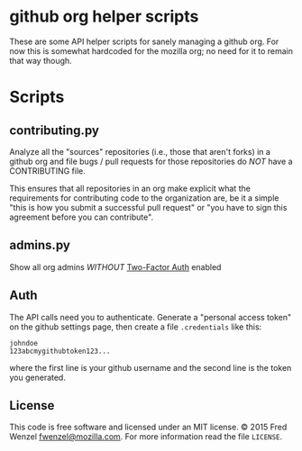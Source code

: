 # github org helper scripts

These are some API helper scripts for sanely managing a github org. For now this is somewhat hardcoded for the mozilla org; no need for it to remain that way though.

# Scripts
## contributing.py
Analyze all the "sources" repositories (i.e., those that aren't forks) in a github org and file bugs / pull requests for those repositories do *NOT* have a CONTRIBUTING file.

This ensures that all repositories in an org make explicit what the requirements for contributing code to the organization are, be it a simple "this is how you submit a successful pull request" or "you have to sign this agreement before you can contribute".

## admins.py
Show all org admins *WITHOUT* [Two-Factor
Auth](https://help.github.com/articles/about-two-factor-authentication/) enabled


## Auth
The API calls need you to authenticate. Generate a "personal access token" on the github settings page, then create a file ``.credentials`` like this:

    johndoe
    123abcmygithubtoken123...

where the first line is your github username and the second line is the token you generated.

## License
This code is free software and licensed under an MIT license. &copy; 2015 Fred Wenzel <fwenzel@mozilla.com>. For more information read the file ``LICENSE``.

